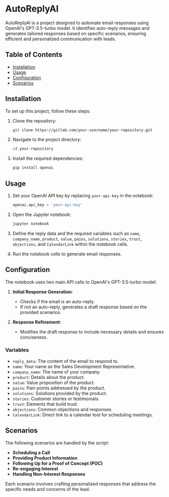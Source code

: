# AutoReplyAI

AutoReplyAI is a project designed to automate email responses using OpenAI's GPT-3.5-turbo model. It identifies auto-reply messages and generates tailored responses based on specific scenarios, ensuring efficient and personalized communication with leads.

## Table of Contents

- [Installation](#installation)
- [Usage](#usage)
- [Configuration](#configuration)
- [Scenarios](#scenarios)


## Installation

To set up this project, follow these steps:

1. Clone the repository:
    ```sh
    git clone https://gitlab.com/your-username/your-repository.git
    ```
2. Navigate to the project directory:
    ```sh
    cd your-repository
    ```
3. Install the required dependencies:
    ```sh
    pip install openai
    ```

## Usage

1. Set your OpenAI API key by replacing `your-api-key` in the notebook:
    ```python
    openai.api_key = 'your-api-key'
    ```
2. Open the Jupyter notebook:
    ```sh
    jupyter notebook
    ```
3. Define the reply data and the required variables such as `name`, `company_name`, `product`, `value`, `pains`, `solutions`, `stories`, `trust`, `objections`, and `CalendarLink` within the notebook cells.

4. Run the notebook cells to generate email responses.

## Configuration

The notebook uses two main API calls to OpenAI's GPT-3.5-turbo model:

1. **Initial Response Generation**: 
    - Checks if the email is an auto-reply.
    - If not an auto-reply, generates a draft response based on the provided scenarios.

2. **Response Refinement**: 
    - Modifies the draft response to include necessary details and ensures conciseness.

### Variables

- `reply_data`: The content of the email to respond to.
- `name`: Your name as the Sales Development Representative.
- `company_name`: The name of your company.
- `product`: Details about the product.
- `value`: Value proposition of the product.
- `pains`: Pain points addressed by the product.
- `solutions`: Solutions provided by the product.
- `stories`: Customer stories or testimonials.
- `trust`: Elements that build trust.
- `objections`: Common objections and responses.
- `CalendarLink`: Direct link to a calendar tool for scheduling meetings.

## Scenarios

The following scenarios are handled by the script:

- **Scheduling a Call**
- **Providing Product Information**
- **Following Up for a Proof of Concept (POC)**
- **Re-engaging Interest**
- **Handling Non-Interest Responses**

Each scenario involves crafting personalized responses that address the specific needs and concerns of the lead.

